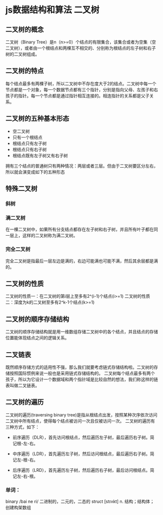 
# js数据结构和算法 二叉树

## 二叉树的概念

二叉树（Binary Tree）是n（n>=0）个结点的有限集合，该集合或者为空集（空二叉树），或者由一个根结点和两棵互不相交的、分别称为根结点的左子树和右子树的二叉树组成。

## 二叉树的特点

每个结点最多有两棵子树，所以二叉树中不存在度大于2的结点。二叉树中每一个节点都是一个对象，每一个数据节点都有三个指针，分别是指向父母、左孩子和右孩子的指针。每一个节点都是通过指针相互连接的。相连指针的关系都是父子关系。

## 二叉树的五种基本形态

- 空二叉树
- 只有一个根结点
- 根结点只有左子树
- 根结点只有右子树
- 根结点既有左子树又有右子树

拥有三个结点的普通树只有两种情况：两层或者三层。但由于二叉树要区分左右，所以就会演变成如下的五种形态

## 特殊二叉树

### 斜树

### 满二叉树
在一棵二叉树中，如果所有分支结点都存在左子树和右子树，并且所有叶子都在同一层上，这样的二叉树称为满二叉树。

### 完全二叉树
完全二叉树是指最后一层左边是满的，右边可能满也可能不满，然后其余层都是满的。

## 二叉树的性质
二叉树的性质一：在二叉树的第i层上至多有2^(i-1)个结点(i>=1)
二叉树的性质二：深度为k的二叉树至多有2^k-1个结点(k>=1)

## 二叉树的顺序存储结构
二叉树的顺序存储结构就是用一维数组存储二叉树中的各个结点，并且结点的存储位置能体现结点之间的逻辑关系。

## 二叉链表
既然顺序存储方式的适用性不强，那么我们就要考虑链式存储结构啦。二叉树的存储按照国际惯例来说一般也是采用链式存储结构的。
二叉树每个结点最多有两个孩子，所以为它设计一个数据域和两个指针域是比较自然的想法，我们称这样的链表叫做二叉链表。

## 二叉树的遍历
二叉树的遍历(traversing binary tree)是指从根结点出发，按照某种次序依次访问二叉树中所有结点，使得每个结点被访问一次且仅被访问一次。
二叉树的遍历有三种方式，如下：

- 前序遍历（DLR），首先访问根结点，然后遍历左子树，最后遍历右子树。简记根-左-右。

- 中序遍历（LDR），首先遍历左子树，然后访问根结点，最后遍历右子树。简记左-根-右。

- 后序遍历（LRD），首先遍历左子树，然后遍历右子树，最后访问根结点。简记左-右-根。 
















### 单词：
binary /bai ne ri/ 二进制的，二元的，二态的
struct [strʌkt] n. 结构；结构体；创建构架数组














